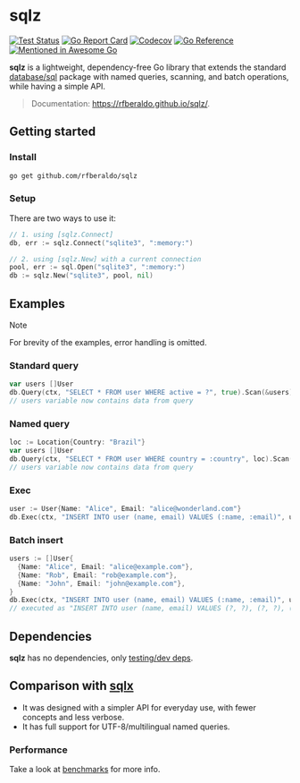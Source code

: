 # sqlz

[![Test Status](https://github.com/rfberaldo/sqlz/actions/workflows/test.yaml/badge.svg)](https://github.com/rfberaldo/sqlz/actions/workflows/test.yaml)
[![Go Report Card](https://goreportcard.com/badge/github.com/rfberaldo/sqlz)](https://goreportcard.com/report/github.com/rfberaldo/sqlz)
[![Codecov](https://codecov.io/github/rfberaldo/sqlz/graph/badge.svg?token=RQI8TCN1IO)](https://codecov.io/github/rfberaldo/sqlz)
[![Go Reference](https://pkg.go.dev/badge/github.com/rfberaldo/sqlz.svg)](https://pkg.go.dev/github.com/rfberaldo/sqlz)
[![Mentioned in Awesome Go](https://awesome.re/mentioned-badge.svg)](https://github.com/avelino/awesome-go)

**sqlz** is a lightweight, dependency-free Go library that extends the standard [database/sql](https://pkg.go.dev/database/sql) package with named queries, scanning, and batch operations, while having a simple API.

> Documentation: https://rfberaldo.github.io/sqlz/.

## Getting started

### Install

```bash
go get github.com/rfberaldo/sqlz
```

### Setup

There are two ways to use it:

```go
// 1. using [sqlz.Connect]
db, err := sqlz.Connect("sqlite3", ":memory:")

// 2. using [sqlz.New] with a current connection
pool, err := sql.Open("sqlite3", ":memory:")
db := sqlz.New("sqlite3", pool, nil)
```

## Examples

> [!NOTE]
> For brevity of the examples, error handling is omitted.

### Standard query

```go
var users []User
db.Query(ctx, "SELECT * FROM user WHERE active = ?", true).Scan(&users)
// users variable now contains data from query
```

### Named query

```go
loc := Location{Country: "Brazil"}
var users []User
db.Query(ctx, "SELECT * FROM user WHERE country = :country", loc).Scan(&users)
// users variable now contains data from query
```

### Exec

```go
user := User{Name: "Alice", Email: "alice@wonderland.com"}
db.Exec(ctx, "INSERT INTO user (name, email) VALUES (:name, :email)", user)
```

### Batch insert

```go
users := []User{
  {Name: "Alice", Email: "alice@example.com"},
  {Name: "Rob", Email: "rob@example.com"},
  {Name: "John", Email: "john@example.com"},
}
db.Exec(ctx, "INSERT INTO user (name, email) VALUES (:name, :email)", users)
// executed as "INSERT INTO user (name, email) VALUES (?, ?), (?, ?), (?, ?)"
```

## Dependencies

**sqlz** has no dependencies, only [testing/dev deps](go.mod).

## Comparison with [sqlx](https://github.com/jmoiron/sqlx)

- It was designed with a simpler API for everyday use, with fewer concepts and less verbose.
- It has full support for UTF-8/multilingual named queries.

### Performance

Take a look at [benchmarks](benchmarks) for more info.
